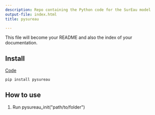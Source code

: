 ```yaml
---
description: Repo containing the Python code for the SurEau model
output-file: index.html
title: pysureau

---
```



<!-- WARNING: THIS FILE WAS AUTOGENERATED! DO NOT EDIT! -->

This file will become your README and also the index of your documentation.

## Install

[Code](https://cuddly-train-pg45gq96vww26wgv.github.dev/)

```sh
pip install pysureau
```

## How to use

1) Run pysureau_init("path/to/folder")


